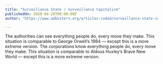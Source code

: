 ```yaml
---
title: "Surveillance State / Surveillance Capitalism"
publishedOn: 2020-04-28T00:00:00Z
author: "https://www.adbusters.org/articles-coded/surveillance-state-surveillance-capitalism"

---
```


The authorities can see everything people do, every move they make. This situation is comparable to George Orwell’s 1984 — except this is a more extreme version. The corporations know everything people do, every move they make. This situation is comparable to Aldous Huxley’s Brave New World
— except this is a more extreme version.